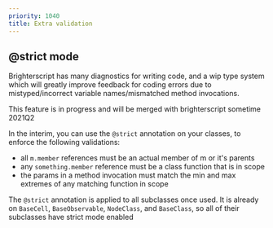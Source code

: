 ```yaml
---
priority: 1040
title: Extra validation
---
```


## @strict mode
Brighterscript has many diagnostics for writing code, and a wip type system which will greatly improve feedback for coding errors due to mistyped/incorrect variable names/mismatched method invocations.

This feature is in progress and will be merged with brighterscript sometime 2021Q2

In the interim, you can use the `@strict` annotation on your classes, to enforce the following validations:

 - all `m.member` references must be an actual member of m or it's parents
 - any `something.member` reference must be a class function that is in scope
 - the params in a method invocation must match the min and max extremes of any matching function in scope

The `@strict` annotation is applied to all subclasses once used. It is already on `BaseCell`, `BaseObservable`, `NodeClass`, and `BaseClass`, so all of their subclasses have strict mode enabled

